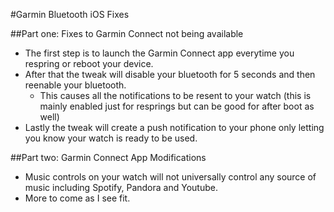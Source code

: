 #Garmin Bluetooth iOS Fixes

##Part one: Fixes to Garmin Connect not being available
- The first step is to launch the Garmin Connect app everytime you respring or reboot your device.
- After that the tweak will disable your bluetooth for 5 seconds and then reenable your bluetooth.
  - This causes all the notifications to be resent to your watch (this is mainly enabled just for resprings but can be good for after boot as well)
- Lastly the tweak will create a push notification to your phone only letting you know your watch is ready to be used.

##Part two: Garmin Connect App Modifications
- Music controls on your watch will not universally control any source of music including Spotify, Pandora and Youtube.
- More to come as I see fit.
